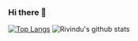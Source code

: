 ### Hi there 👋

[![Top Langs](https://github-readme-stats.vercel.app/api/top-langs/?username=rivinduchamath)](https://github.com/rivinduchamath/github-readme-stats) ![Rivindu's github stats](https://github-readme-stats.vercel.app/api?username=rivinduchamath&show_icons=true)       <Br>




